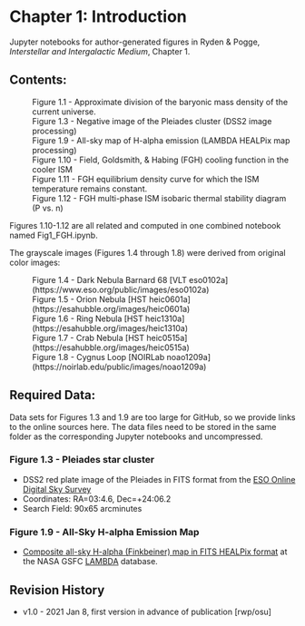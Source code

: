 # Chapter 1: Introduction

Jupyter notebooks for author-generated figures in Ryden & Pogge, *Interstellar and Intergalactic Medium*, Chapter 1.

## Contents:
<dl>
  <dd>Figure 1.1 - Approximate division of the baryonic mass density of the current
universe.
  <dd>Figure 1.3 - Negative image of the Pleiades cluster (DSS2 image processing)
  <dd>Figure 1.9 - All-sky map of H-alpha emission (LAMBDA HEALPix map processing)
  <dd>Figure 1.10 - Field, Goldsmith, & Habing (FGH) cooling function in the cooler ISM
  <dd>Figure 1.11 - FGH equilibrium density curve for which the ISM temperature remains constant.
  <dd>Figure 1.12 - FGH multi-phase ISM isobaric thermal stability diagram (P vs. n)
</dl>
Figures 1.10-1.12 are all related and computed in one combined notebook named Fig1_FGH.ipynb.

The grayscale images (Figures 1.4 through 1.8) were derived from original color images:
<dl>
  <dd>Figure 1.4 - Dark Nebula Barnard 68 [VLT eso0102a](https://www.eso.org/public/images/eso0102a)
  <dd>Figure 1.5 - Orion Nebula [HST heic0601a](https://esahubble.org/images/heic0601a)
  <dd>Figure 1.6 - Ring Nebula [HST heic1310a](https://esahubble.org/images/heic1310a)
  <dd>Figure 1.7 - Crab Nebula [HST heic0515a](https://esahubble.org/images/heic0515a)
  <dd>Figure 1.8 - Cygnus Loop [NOIRLab noao1209a](https://noirlab.edu/public/images/noao1209a)
</dl>

## Required Data:

Data sets for Figures 1.3 and 1.9 are too large for GitHub, so we provide links to the online sources here.  The data files need to be
stored in the same folder as the corresponding Jupyter notebooks and uncompressed.

### Figure 1.3 - Pleiades star cluster
 * DSS2 red plate image of the Pleiades in FITS format from the [ESO Online Digital Sky Survey](https://archive.eso.org/dss/dss)
 * Coordinates: RA=03:4.6, Dec=+24:06.2
 * Search Field: 90x65 arcminutes
 
### Figure 1.9 - All-Sky H-alpha Emission Map
 * [Composite all-sky H-alpha (Finkbeiner) map in FITS HEALPix format](https://lambda.gsfc.nasa.gov/product/foreground/fg_halpha_map.cfm) at the NASA GSFC [LAMBDA](https://lambda.gsfc.nasa.gov) database.
 
## Revision History

 * v1.0 - 2021 Jan 8, first version in advance of publication [rwp/osu]

